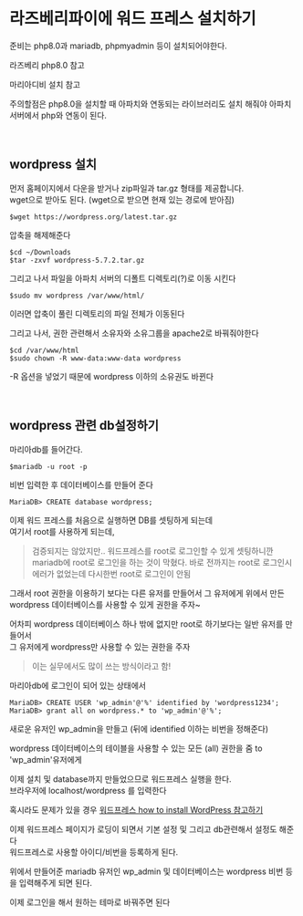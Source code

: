# 라즈베리파이에 워드 프레스 설치하기
준비는 php8.0과 mariadb, phpmyadmin 등이 설치되어야한다. 

라즈베리 php8.0 참고  

마리아디비 설치 참고

주의할점은 php8.0을 설치할 때 아파치와 연동되는 라이브러리도 설치 해줘야 아파치서버에서 php와 연동이 된다.

<br>

## wordpress 설치
먼저 홈페이지에서 다운을 받거나 zip파일과 tar.gz 형태를 제공합니다.  
wget으로 받아도 된다. (wget으로 받으면 현재 있는 경로에 받아짐)


```shell
$wget https://wordpress.org/latest.tar.gz
```
압축을 해제해준다
```
$cd ~/Downloads
$tar -zxvf wordpress-5.7.2.tar.gz
```
그리고 나서 파일을 아파치 서버의 디폴트 디렉토리(?)로 이동 시킨다

```
$sudo mv wordpress /var/www/html/
```
이러면 압축이 풀린 디렉토리의 파일 전체가 이동된다

그리고 나서, 권한 관련해서 소유자와 소유그룹을 apache2로 바꿔줘야한다
```
$cd /var/www/html
$sudo chown -R www-data:www-data wordpress
```
-R 옵션을 넣었기 때문에 wordpress 이하의 소유권도 바뀐다 

<br>

## wordpress 관련 db설정하기
마리아db를 들어간다. 
```
$mariadb -u root -p
```
비번 입력한 후 데이터베이스를 만들어 준다

```
MariaDB> CREATE database wordpress;
```

이제 워드 프레스를 처음으로 실행하면 DB를 셋팅하게 되는데   
여기서 root를 사용하게 되는데,

>검증되지는 않았지만.. 워드프레스를 root로 로그인할 수 있게 셋팅하니깐
mariadb에 root로 로그인을 하는 것이 막혔다. 바로 전까지는 root로 로그인시 에러가 없었는데 다시한번 root로 로그인이 안됨


그래서 root 권한을 이용하기 보다는 다른 유저를 만들어서 그 유저에게 위에서 만든 wordpress 데이터베이스를
사용할 수 있게 권한을 주자~

어차피 wordpress 데이터베이스 하나 밖에 없지만 root로 하기보다는 일반 유저를 만들어서  
그 유저에게 wordpress만 사용할 수 있는 권한을 주자  

>이는 실무에서도 많이 쓰는 방식이라고 함!

마리아db에 로그인이 되어 있는 상태에서 
```
MariaDB> CREATE USER 'wp_admin'@'%' identified by 'wordpress1234';
MariaDB> grant all on wordpress.* to 'wp_admin'@'%';
```
새로운 유저인 wp_admin을 만들고 (뒤에 identified 이하는 비번을 정해준다)   

wordpress 데이터베이스의 테이블을 사용할 수 있는 모든 (all) 권한을 줌 to 'wp_admin'유저에게

이제 설치 및 database까지 만들었으므로 워드프레스 실행을 한다.  
브라우저에 localhost/wordpress 를 입력한다

혹시라도 문제가 있을 경우 
[워드프레스 how to install WordPress 참고하기](https://wordpress.org/support/article/how-to-install-wordpress/)  
  
이제 워드프레스 페이지가 로딩이 되면서 기본 설정 및 그리고 db관련해서 설정도 해준다  
워드프레스로 사용할 아이디/비번을 등록하게 된다.


위에서 만들어준 mariadb 유저인 wp_admin 및 데이터베이스는 wordpress 비번 등을 입력해주게 되면 된다.

이제 로그인을 해서 원하는 테마로 바꿔주면 된다